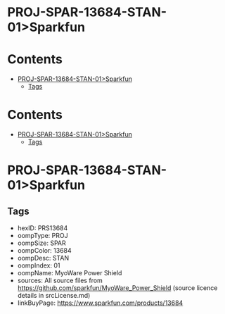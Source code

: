 
PROJ-SPAR-13684-STAN-01>Sparkfun
================================

Contents
========

* [PROJ-SPAR-13684-STAN-01>Sparkfun](#proj-spar-13684-stan-01sparkfun)
	* [Tags](#tags)

Contents
========

* [PROJ-SPAR-13684-STAN-01>Sparkfun](#proj-spar-13684-stan-01sparkfun)
	* [Tags](#tags)

# PROJ-SPAR-13684-STAN-01>Sparkfun

## Tags

- hexID: PRS13684
- oompType: PROJ
- oompSize: SPAR
- oompColor: 13684
- oompDesc: STAN
- oompIndex: 01
- oompName: MyoWare Power Shield
- sources: All source files from https://github.com/sparkfun/MyoWare_Power_Shield (source licence details in srcLicense.md)
- linkBuyPage: https://www.sparkfun.com/products/13684
